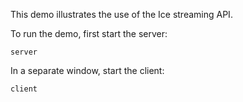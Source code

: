 This demo illustrates the use of the Ice streaming API.

To run the demo, first start the server:

```
server
```

In a separate window, start the client:

```
client
```
